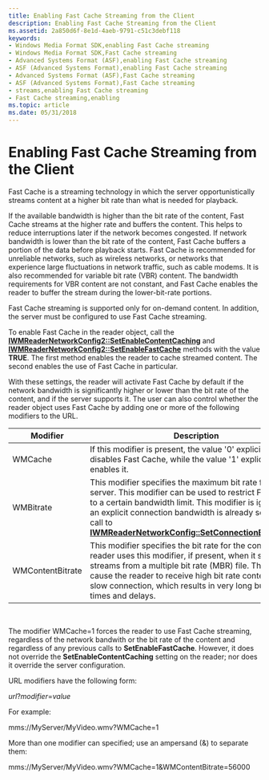 ```yaml
---
title: Enabling Fast Cache Streaming from the Client
description: Enabling Fast Cache Streaming from the Client
ms.assetid: 2a850d6f-8e1d-4aeb-9791-c51c3debf118
keywords:
- Windows Media Format SDK,enabling Fast Cache streaming
- Windows Media Format SDK,Fast Cache streaming
- Advanced Systems Format (ASF),enabling Fast Cache streaming
- ASF (Advanced Systems Format),enabling Fast Cache streaming
- Advanced Systems Format (ASF),Fast Cache streaming
- ASF (Advanced Systems Format),Fast Cache streaming
- streams,enabling Fast Cache streaming
- Fast Cache streaming,enabling
ms.topic: article
ms.date: 05/31/2018
---
```


# Enabling Fast Cache Streaming from the Client

Fast Cache is a streaming technology in which the server opportunistically streams content at a higher bit rate than what is needed for playback.

If the available bandwidth is higher than the bit rate of the content, Fast Cache streams at the higher rate and buffers the content. This helps to reduce interruptions later if the network becomes congested. If network bandwidth is lower than the bit rate of the content, Fast Cache buffers a portion of the data before playback starts. Fast Cache is recommended for unreliable networks, such as wireless networks, or networks that experience large fluctuations in network traffic, such as cable modems. It is also recommended for variable bit rate (VBR) content. The bandwidth requirements for VBR content are not constant, and Fast Cache enables the reader to buffer the stream during the lower-bit-rate portions.

Fast Cache streaming is supported only for on-demand content. In addition, the server must be configured to use Fast Cache streaming.

To enable Fast Cache in the reader object, call the [**IWMReaderNetworkConfig2::SetEnableContentCaching**](/windows/desktop/api/Wmsdkidl/nf-wmsdkidl-iwmreadernetworkconfig2-setenablecontentcaching) and [**IWMReaderNetworkConfig2::SetEnableFastCache**](/windows/desktop/api/Wmsdkidl/nf-wmsdkidl-iwmreadernetworkconfig2-setenablefastcache) methods with the value **TRUE**. The first method enables the reader to cache streamed content. The second enables the use of Fast Cache in particular.

With these settings, the reader will activate Fast Cache by default if the network bandwidth is significantly higher or lower than the bit rate of the content, and if the server supports it. The user can also control whether the reader object uses Fast Cache by adding one or more of the following modifiers to the URL.



| Modifier         | Description                                                                                                                                                                                                                                                                                                                                      |
|------------------|--------------------------------------------------------------------------------------------------------------------------------------------------------------------------------------------------------------------------------------------------------------------------------------------------------------------------------------------------|
| WMCache          | If this modifier is present, the value '0' explicitly disables Fast Cache, while the value '1' explicitly enables it.                                                                                                                                                                                                                            |
| WMBitrate        | This modifier specifies the maximum bit rate from the server. This modifier can be used to restrict Fast Cache to a certain bandwidth limit. This modifier is ignored if an explicit connection bandwidth is already set with a call to [**IWMReaderNetworkConfig::SetConnectionBandwidth**](/windows/desktop/api/Wmsdkidl/nf-wmsdkidl-iwmreadernetworkconfig-setconnectionbandwidth). |
| WMContentBitrate | This modifier specifies the bit rate for the content. The reader uses this modifier, if present, when it selects streams from a multiple bit rate (MBR) file. This can cause the reader to receive high bit rate content over a slow connection, which results in very long buffering times and delays.                                          |



 

The modifier WMCache=1 forces the reader to use Fast Cache streaming, regardless of the network bandwith or the bit rate of the content and regardless of any previous calls to **SetEnableFastCache**. However, it does not override the **SetEnableContentCaching** setting on the reader; nor does it override the server configuration.

URL modifiers have the following form:

*url*?*modifier*=*value*

For example:

mms://MyServer/MyVideo.wmv?WMCache=1

More than one modifier can specified; use an ampersand (&) to separate them:

mms://MyServer/MyVideo.wmv?WMCache=1&WMContentBitrate=56000

 

 




